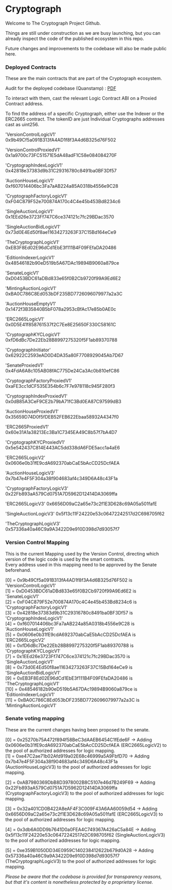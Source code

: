 # Cryptograph

Welcome to The Cryptograph Project Github.

Things are still under construction as we are busy launching, but you can already inspect the code of the published ecosystem in this repo. 

Future changes and improvements to the codebase will also be made public here.  


### Deployed Contracts
These are the main contracts that are part of the Cryptograph ecosystem.   
  
Audit for the deployed codebase (Quanstamp) : [PDF](https://cryptographwebsitebucket.s3.eu-west-2.amazonaws.com/Cryptograph-Audit-Report.pdf)

To interact with them, cast the relevant Logic Contract ABI on a Proxied Contract address.   

To find the address of a specific Cryptograph, either use the Indexer or the ERC2665 contract. The tokenID are just Individual Cryptographs addresses cast as uint256.    
  
'VersionControlLogicV1'  
0x9b49Cf5a091B313fA4AD1f8f3A4d6B325d76F502  
  
'VersionControlProxiedV1'  
0x1a9700c73FC51571E5dA48adF1C58e084084270F  

'CryptographIndexLogicV1'  
0x42818e37383d9b31C29316780c8491ba0BF3Df57  

'AuctionHouseLogicV1'  
0xf607014406bc3Fa7aAB224a85A0318b4556e9C28  
  
'CryptographFactoryLogicV1'  
0xF04C879F52e700874A170c4C4e45b453Bd8234c6  
  
'SingleAuctionLogicV1'  
0x1EEd26e3723Ff747C6ce374121c7fc29BDac3570  
  
'SingleAuctionBidLogicV1'  
0x73d0E4Ed50f8ae11634273263F37C15Bd164eCe9  
  
'TheCryptographLogicV1'  
0xEB3F8Ed02E96dCd1EbE3f111B4F09FEfaDA20486  
  
'EditionIndexerLogicV1'  
0x48546182b90eD519b5A67DAc19894B9060a879ce  
  
'SenateLogicV1'  
0xD0453BDC61aDBd833e65f0B2Cb9720f99A9Ed6E2  
  
'MintingAuctionLogicV1'  
0xBA0C786C8Ed053bDF235BD7726096079977a2a3C  
  
'AuctionHouseEmptyV1'  
0x1472f3B35840B5bF078a2953cBfAc17e85b0AE0c  
  
'ERC2665LogicV1'  
0x0D5E41f858761537f2C7Ee8E25650F330C58161C  
  
'CryptographKYCLogicV1'  
0xfD6dBc7De22Eb28B8997275320f5F1ab89370788  
  
'CryptographInitiator'  
0x62922C2593eAD0D4DA35a80F7708929045Ab7D67  
  
'SenateProxiedV1'  
0x4FdA6A8c105AB08fAC775De24Ca3Ac0b810efC86  
  
'CryptographFactoryProxiedV1'  
0xaFE3cc1dCF535E354b6c7F7e978118c945F280f3  
  
'CryptographIndexProxiedV1'  
0x0dB85A3CeF9CE2b79bA71fC3Bd0EA87C97599dB3  
  
'AuctionHouseProxiedV1'  
0x35659D74D0f5fDEB52FEB622Ebaa58932A4347f0  
  
'ERC2665ProxiedV1'  
0x60e31A1a38213Ec3Ba1C7345EA49C8b57f7bA4D7  
  
'CryptographKYCProxiedV1'  
0x5e542437C814E443AC5dd338dA6FDE5acc1a4aE6  

'ERC2665LogicV2'  
0x0606e0b31fE9cdA692370abCaE5bAcCD25DcfAEA

'AuctionHouseLogicV3'
0x7b47e4F5F304a38f904683af4c349D6A48c43F1a

'CryptographFactoryLogicV3'
0x22Fb893aA579Cd0751A7D5962D12414DA3069ffa

'ERC2665LogicV3'
0x6656D09aC2a65e73c2f1E3D628c69A05a501fafE

'SingleAuctionLogicV3'
0x5f13c11F24220e53c06472242517d2C698705f62

'TheCryptographLogicV3'
0x57336a40a46C9a9A3422D9e910D398d7d93057f7
  
### Version Control Mapping  
  This is the current Mapping used by the Version Control, directing which version of the logic code is used by the smart contracts.     
Every address used in this mapping need to be approved by the Senate beforehand.   
  
  
[0] = 	0x9b49Cf5a091B313fA4AD1f8f3A4d6B325d76F502 is 'VersionControlLogicV1'  
[1] = 	0xD0453BDC61aDBd833e65f0B2Cb9720f99A9Ed6E2 is 'SenateLogicV1'  
[2] = 	0xF04C879F52e700874A170c4C4e45b453Bd8234c6 is 'CryptographFactoryLogicV1'  
[3] = 	0x42818e37383d9b31C29316780c8491ba0BF3Df57 is 'CryptographIndexLogicV1'  
[4] = 	0xf607014406bc3Fa7aAB224a85A0318b4556e9C28 is 'AuctionHouseLogicV1'  
[5] = 	0x0606e0b31fE9cdA692370abCaE5bAcCD25DcfAEA is 'ERC2665LogicV2'  
[6] = 	0xfD6dBc7De22Eb28B8997275320f5F1ab89370788 is 'CryptographKYCLogicV1'  
[7] = 	0x1EEd26e3723Ff747C6ce374121c7fc29BDac3570 is 'SingleAuctionLogicV1'  
[8] = 	0x73d0E4Ed50f8ae11634273263F37C15Bd164eCe9 is 'SingleAuctionBidLogicV1'  
[9] = 	0xEB3F8Ed02E96dCd1EbE3f111B4F09FEfaDA20486 is 'TheCryptographLogicV1'  
[10] = 	0x48546182b90eD519b5A67DAc19894B9060a879ce is 'EditionIndexerLogicV1'  
[11] = 	0xBA0C786C8Ed053bDF235BD7726096079977a2a3C is 'MintingAuctionLogicV1'   
         
            
### Senate voting mapping  
  These are the current changes having been proposed to the senate.                  
                
 [0] = 	0x25270b75A472f894f58BeC3dAAEB6454C1fEde6F -> Adding 0x0606e0b31fE9cdA692370abCaE5bAcCD25DcfAEA (ERC2665LogicV2) to the pool of authorized addresses for logic mapping.            
 [1] = 0xe47C2ae71b02Afd919a02E68c46999a5A9FbfD70 -> Adding 0x7b47e4F5F304a38f904683af4c349D6A48c43F1a (AuctionHouseLogicV3) to the pool of authorized addresses for logic mapping.           
 
[2] = 0xAB7980369DbB8D3978002B8C5107e46d7B249F69 -> Adding 0x22Fb893aA579Cd0751A7D5962D12414DA3069ffa (CryptographFactoryLogicV3) to the pool of authorized addresses for logic mapping.                  

[3] = 0x32a401CD0B422A8eAF4F3C009F43A6AA60059d54 -> Adding 0x6656D09aC2a65e73c2f1E3D628c69A05a501fafE (ERC2665LogicV3) to the pool of authorized addresses for logic mapping.   
           
[4] = 0x3db6A0DD9b7641D0a0FEA4C749367A426aC5a84E -> Adding 0x5f13c11F24220e53c06472242517d2C698705f62 (SingleAuctionLogicV3) to the pool of authorized addresses for logic mapping.       
      
[5] = 0xe359B1050DD34E0959C140238412622b679d0A28 -> Adding 0x57336a40a46C9a9A3422D9e910D398d7d93057f7 (TheCryptographLogicV3) to the pool of authorized addresses for logic mapping.

                
*Please be aware that the codebase is provided for transparency reasons, but that it's content is nonetheless protected by a proprietary license.*     
